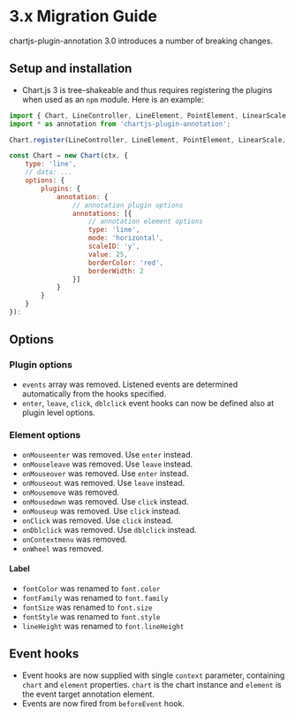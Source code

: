 # 3.x Migration Guide

chartjs-plugin-annotation 3.0 introduces a number of breaking changes.

## Setup and installation

* Chart.js 3 is tree-shakeable and thus requires registering the plugins when used as an `npm` module. Here is an example:

```javascript
import { Chart, LineController, LineElement, PointElement, LinearScale } from 'chart.js';
import * as annotation from 'chartjs-plugin-annotation';

Chart.register(LineController, LineElement, PointElement, LinearScale, annotation);

const Chart = new Chart(ctx, {
    type: 'line',
    // data: ...
    options: {
        plugins: {
            annotation: {
                // annotation plugin options
                annotations: [{
                    // annotation element options
                    type: 'line',
                    mode: 'horizontal',
                    scaleID: 'y',
                    value: 25,
                    borderColor: 'red',
                    borderWidth: 2
                }]
            }
        }
    }
}):
```

## Options

### Plugin options

* `events` array was removed. Listened events are determined automatically from the hooks specified.
* `enter`, `leave`, `click`, `dblclick` event hooks can now be defined also at plugin level options.

### Element options

* `onMouseenter` was removed. Use `enter` instead.
* `onMouseleave` was removed. Use `leave` instead.
* `onMouseover` was removed. Use `enter` instead.
* `onMouseout` was removed. Use `leave` instead.
* `onMousemove` was removed.
* `onMousedown` was removed. Use `click` instead.
* `onMouseup` was removed. Use `click` instead.
* `onClick` was removed. Use `click` instead.
* `onDblclick` was removed. Use `dblclick` instead.
* `onContextmenu` was removed.
* `onWheel` was removed.

#### Label

* `fontColor` was renamed to `font.color`
* `fontFamily` was renamed to `font.family`
* `fontSize` was renamed to `font.size`
* `fontStyle` was renamed to `font.style`
* `lineHeight` was renamed to `font.lineHeight`

## Event hooks

* Event hooks are now supplied with single `context` parameter, containing `chart` and `element` properties. `chart` is the chart instance and `element` is the event target annotation element.
* Events are now fired from `beforeEvent` hook.
